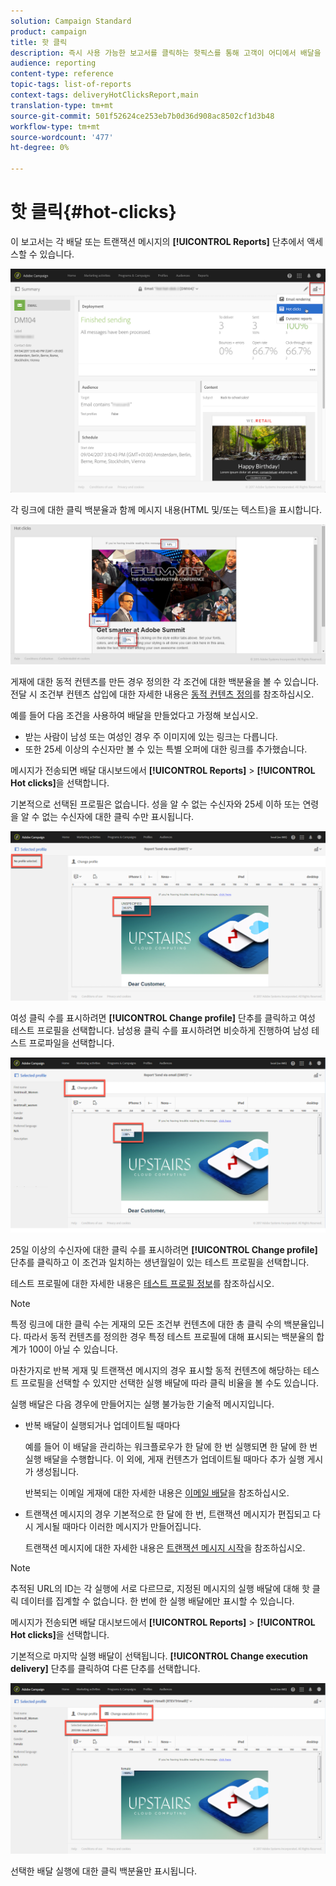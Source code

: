 ```yaml
---
solution: Campaign Standard
product: campaign
title: 핫 클릭
description: 즉시 사용 가능한 보고서를 클릭하는 핫픽스를 통해 고객이 어디에서 배달을 클릭했는지 확인할 수 있습니다.
audience: reporting
content-type: reference
topic-tags: list-of-reports
context-tags: deliveryHotClicksReport,main
translation-type: tm+mt
source-git-commit: 501f52624ce253eb7b0d36d908ac8502cf1d3b48
workflow-type: tm+mt
source-wordcount: '477'
ht-degree: 0%

---
```



# 핫 클릭{#hot-clicks}

이 보고서는 각 배달 또는 트랜잭션 메시지의 **[!UICONTROL Reports]** 단추에서 액세스할 수 있습니다.

![](assets/delivery_reports_hot-clicks_4.png)

각 링크에 대한 클릭 백분율과 함께 메시지 내용(HTML 및/또는 텍스트)을 표시합니다.

![](assets/delivery_reports_10.png)

게재에 대한 동적 컨텐츠를 만든 경우 정의한 각 조건에 대한 백분율을 볼 수 있습니다. 전달 시 조건부 컨텐츠 삽입에 대한 자세한 내용은 [동적 컨텐츠 정의](../../designing/using/personalization.md#defining-dynamic-content-in-an-email)를 참조하십시오.

예를 들어 다음 조건을 사용하여 배달을 만들었다고 가정해 보십시오.

* 받는 사람이 남성 또는 여성인 경우 주 이미지에 있는 링크는 다릅니다.
* 또한 25세 이상의 수신자만 볼 수 있는 특별 오퍼에 대한 링크를 추가했습니다.

메시지가 전송되면 배달 대시보드에서 **[!UICONTROL Reports]** > **[!UICONTROL Hot clicks]**&#x200B;을 선택합니다.

기본적으로 선택된 프로필은 없습니다. 성을 알 수 없는 수신자와 25세 이하 또는 연령을 알 수 없는 수신자에 대한 클릭 수만 표시됩니다.

![](assets/delivery_reports_hot-clicks_1.png)

여성 클릭 수를 표시하려면 **[!UICONTROL Change profile]** 단추를 클릭하고 여성 테스트 프로필을 선택합니다. 남성용 클릭 수를 표시하려면 비슷하게 진행하여 남성 테스트 프로파일을 선택합니다.

![](assets/delivery_reports_hot-clicks_2.png)

25일 이상의 수신자에 대한 클릭 수를 표시하려면 **[!UICONTROL Change profile]** 단추를 클릭하고 이 조건과 일치하는 생년월일이 있는 테스트 프로필을 선택합니다.

테스트 프로필에 대한 자세한 내용은 [테스트 프로필 정보](../../audiences/using/managing-test-profiles.md)를 참조하십시오.

>[!NOTE]
>
>특정 링크에 대한 클릭 수는 게재의 모든 조건부 컨텐츠에 대한 총 클릭 수의 백분율입니다. 따라서 동적 컨텐츠를 정의한 경우 특정 테스트 프로필에 대해 표시되는 백분율의 합계가 100이 아닐 수 있습니다.

마찬가지로 반복 게재 및 트랜잭션 메시지의 경우 표시할 동적 컨텐츠에 해당하는 테스트 프로필을 선택할 수 있지만 선택한 실행 배달에 따라 클릭 비율을 볼 수도 있습니다.

실행 배달은 다음 경우에 만들어지는 실행 불가능한 기술적 메시지입니다.

* 반복 배달이 실행되거나 업데이트될 때마다

   예를 들어 이 배달을 관리하는 워크플로우가 한 달에 한 번 실행되면 한 달에 한 번 실행 배달을 수행합니다. 이 외에, 게재 컨텐츠가 업데이트될 때마다 추가 실행 게시가 생성됩니다.

   반복되는 이메일 게재에 대한 자세한 내용은 [이메일 배달](../../automating/using/email-delivery.md)을 참조하십시오.

* 트랜잭션 메시지의 경우 기본적으로 한 달에 한 번, 트랜잭션 메시지가 편집되고 다시 게시될 때마다 이러한 메시지가 만들어집니다.

   트랜잭션 메시지에 대한 자세한 내용은 [트랜잭션 메시지 시작](../../channels/using/getting-started-with-transactional-msg.md)을 참조하십시오.

>[!NOTE]
>
>추적된 URL의 ID는 각 실행에 서로 다르므로, 지정된 메시지의 실행 배달에 대해 핫 클릭 데이터를 집계할 수 없습니다. 한 번에 한 실행 배달에만 표시할 수 있습니다.

메시지가 전송되면 배달 대시보드에서 **[!UICONTROL Reports]** > **[!UICONTROL Hot clicks]**&#x200B;을 선택합니다.

기본적으로 마지막 실행 배달이 선택됩니다. **[!UICONTROL Change execution delivery]** 단추를 클릭하여 다른 단추를 선택합니다.

![](assets/delivery_reports_hot-clicks_3.png)

선택한 배달 실행에 대한 클릭 백분율만 표시됩니다.
